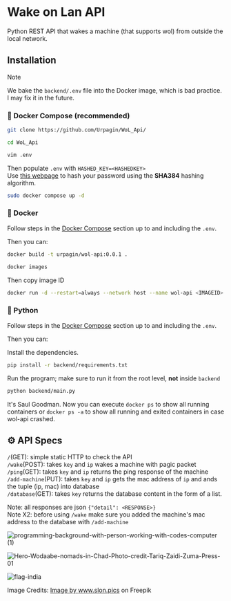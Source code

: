 # Wake on Lan API

Python REST API that wakes a machine (that supports wol) from outside the local network.

## Installation

> [!NOTE]
> We bake the `backend/.env` file into the Docker image, which is bad practice. I may fix it in the future.

### 🐳 Docker Compose (recommended)

```bash
git clone https://github.com/Urpagin/WoL_Api/
```
```bash
cd WoL_Api
```
```bash
vim .env
```
Then populate `.env` with `HASHED_KEY=<HASHEDKEY>`   
Use [this webpage](https://emn178.github.io/online-tools/sha384.html) to hash your password using the **SHA384** hashing algorithm.

```bash
sudo docker compose up -d
```


### 🐳 Docker

Follow steps in the [Docker Compose](#-docker-compose-recommended) section up to and including the `.env`.

Then you can:

```bash
docker build -t urpagin/wol-api:0.0.1 .
```
```bash
docker images
```
Then copy image ID
```bash
docker run -d --restart=always --network host --name wol-api <IMAGEID>
```

### 🐍 Python

Follow steps in the [Docker Compose](#-docker-compose-recommended) section up to and including the `.env`.

Then you can:

Install the dependencies.
```bash
pip install -r backend/requirements.txt
```

Run the program; make sure to run it from the root level, **not** inside `backend`
```bash
python backend/main.py
```




It's Saul Goodman. Now you can execute `docker ps` to show all running containers or `docker ps -a` to show all running and exited containers in case wol-api crashed.

## ⚙️ API Specs
      
`/`(GET): simple static HTTP to check the API   
`/wake`(POST): takes `key` and `ip` wakes a machine with pagic packet       
`/ping`(GET): takes `key` and `ip` returns the ping response of the machine   
`/add-machine`(PUT): takes `key` and `ip` gets the mac address of `ip` and ands the tuple (ip, mac) into database   
`/database`(GET): takes `key` returns the database content in the form of a list.   

Note: all responses are json `{"detail": <RESPONSE>}`   
Note X2: before using `/wake` make sure you added the machine's mac address to the database with `/add-machine`


![programming-background-with-person-working-with-codes-computer (1)](https://user-images.githubusercontent.com/72459611/233224334-12f22cf9-489b-4838-96ae-3dfb699e1a4f.jpg)

![Hero-Wodaabe-nomads-in-Chad-Photo-credit-Tariq-Zaidi-Zuma-Press-01](https://user-images.githubusercontent.com/72459611/232763128-d5a71109-091f-45da-af54-b923ab919c3f.jpg)

![flag-india](https://user-images.githubusercontent.com/72459611/233224416-2acf770f-5706-4983-bbc2-fb2e78d30cd6.jpg)

Image Credits: <a href="https://www.freepik.com/free-photo/flag-india_1179373.htm#query=india&position=16&from_view=search&track=sph">Image by www.slon.pics</a> on Freepik

